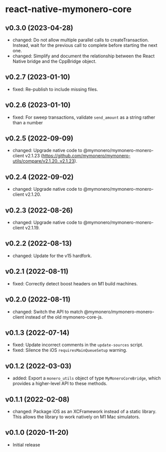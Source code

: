 # react-native-mymonero-core

## v0.3.0 (2023-04-28)

- changed: Do not allow multiple parallel calls to createTransaction. Instead, wait for the previous call to complete before starting the next one.
- changed: Simplify and document the relationship between the React Native bridge and the CppBridge object.

## v0.2.7 (2023-01-10)

- fixed: Re-publish to include missing files.

## v0.2.6 (2023-01-10)

- fixed: For sweep transactions, validate `send_amount` as a string rather than a number

## v0.2.5 (2022-09-09)

- changed: Upgrade native code to @mymonero/mymonero-monero-client v2.1.23 (https://github.com/mymonero/mymonero-utils/compare/v2.1.20..v2.1.23).

## v0.2.4 (2022-09-02)

- changed: Upgrade native code to @mymonero/mymonero-monero-client v2.1.20.

## v0.2.3 (2022-08-26)

- changed: Upgrade native code to @mymonero/mymonero-monero-client v2.1.19.

## v0.2.2 (2022-08-13)

- changed: Update for the v15 hardfork.

## v0.2.1 (2022-08-11)

- fixed: Correctly detect boost headers on M1 build machines.

## v0.2.0 (2022-08-11)

- changed: Switch the API to match @mymonero/mymonero-monero-client instead of the old mymonero-core-js.

## v0.1.3 (2022-07-14)

- fixed: Update incorrect comments in the `update-sources` script.
- fixed: Silence the iOS `requiresMainQueueSetup` warning.

## v0.1.2 (2022-03-03)

- added: Export a `monero_utils` object of type `MyMoneroCoreBridge`, which provides a higher-level API to these methods.

## v0.1.1 (2022-02-08)

- changed: Package iOS as an XCFramework instead of a static library. This allows the library to work natively on M1 Mac simulators.

## v0.1.0 (2020-11-20)

- Initial release
